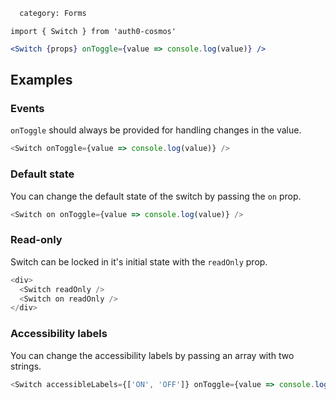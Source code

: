 ```meta
  category: Forms
```

`import { Switch } from 'auth0-cosmos'`

```jsx
<Switch {props} onToggle={value => console.log(value)} />
```

## Examples

### Events

`onToggle` should always be provided for handling changes in the value.

```js
<Switch onToggle={value => console.log(value)} />
```

### Default state

You can change the default state of the switch by passing the `on` prop.

```js
<Switch on onToggle={value => console.log(value)} />
```

### Read-only

Switch can be locked in it's initial state with the `readOnly` prop.

```js
<div>
  <Switch readOnly />
  <Switch on readOnly />
</div>
```

### Accessibility labels

You can change the accessibility labels by passing an array with two strings.

```js
<Switch accessibleLabels={['ON', 'OFF']} onToggle={value => console.log(value)} />
```
